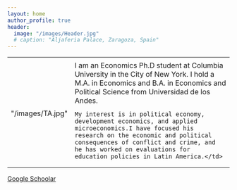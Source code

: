 ```yaml
---
layout: home
author_profile: true
header:
  image: "/images/Header.jpg"
  # caption: "Aljaferia Palace, Zaragoza, Spain"
---
```



<table border="0">
 <tr>
    <td><b style="font-size:30px"></b></td>
    <td><b style="font-size:30px"></b></td>
 </tr>
 <tr>
    <td>"/images/TA.jpg"</td>
    <td>I am an Economics Ph.D student at Columbia University in the City of New York.
    I hold a M.A. in Economics  and B.A. in Economics and Political Science from Universidad de los Andes.

    My interest is in political economy, development economics, and applied microeconomics.I have focused his research on the economic and political consequences of conflict and crime, and he has worked on evaluations for education policies in Latin America.</td>
 </tr>
</table>



[Google Schoolar](https://scholar.google.es/citations?hl=en&user=DcFc6aIAAAAJ&scilu=&scisig=AMD79ooAAAAAXYVdzGSWsy2HXGDxRvW_4lT2of5ycwhX&gmla=AJsN-F6YRbeu-Mc76lckWbBKfbylwzT4fxH0tA4BSds55hBYV9gSyhH9HsMJvtE64fkRKtzsE_H10jIKL5-XTa5b_K6uaMXKD_X0niQBEkB09mp3hyi0Xak&sciund=5224170877574724095)
